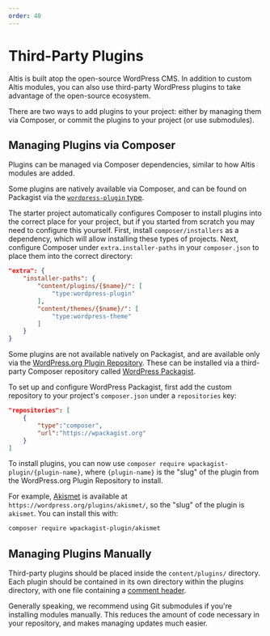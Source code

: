 ```yaml
---
order: 40
---
```

# Third-Party Plugins

Altis is built atop the open-source WordPress CMS. In addition to custom Altis modules, you can also use third-party WordPress plugins to take advantage of the open-source ecosystem.

There are two ways to add plugins to your project: either by managing them via Composer, or commit the plugins to your project (or use submodules).


## Managing Plugins via Composer

Plugins can be managed via Composer dependencies, similar to how Altis modules are added.

Some plugins are natively available via Composer, and can be found on Packagist via the [`wordpress-plugin` type](https://packagist.org/?type=wordpress-plugin).

The starter project automatically configures Composer to install plugins into the correct place for your project, but if you started from scratch you may need to configure this yourself. First, install `composer/installers` as a dependency, which will allow installing these types of projects. Next, configure Composer under `extra.installer-paths` in your `composer.json` to place them into the correct directory:

```json
"extra": {
	"installer-paths": {
		"content/plugins/{$name}/": [
			"type:wordpress-plugin"
		],
		"content/themes/{$name}/": [
			"type:wordpress-theme"
		]
	}
}
```

Some plugins are not available natively on Packagist, and are available only via the [WordPress.org Plugin Repository](https://wordpress.org/plugins/). These can be installed via a third-party Composer repository called [WordPress Packagist](https://wpackagist.org/).

To set up and configure WordPress Packagist, first add the custom repository to your project's `composer.json` under a `repositories` key:

```json
"repositories": [
	{
		"type":"composer",
		"url":"https://wpackagist.org"
	}
]
```

To install plugins, you can now use `composer require wpackagist-plugin/{plugin-name}`, where `{plugin-name}` is the "slug" of the plugin from the WordPress.org Plugin Repository to install.

For example, [Akismet](https://wordpress.org/plugins/akismet/) is available at `https://wordpress.org/plugins/akismet/`, so the "slug" of the plugin is `akismet`. You can install this with:

```sh
composer require wpackagist-plugin/akismet
```


## Managing Plugins Manually

Third-party plugins should be placed inside the `content/plugins/` directory. Each plugin should be contained in its own directory within the plugins directory, with one file containing a [comment header](https://developer.wordpress.org/plugins/plugin-basics/#getting-started).

Generally speaking, we recommend using Git submodules if you're installing modules manually. This reduces the amount of code necessary in your repository, and makes managing updates much easier.

